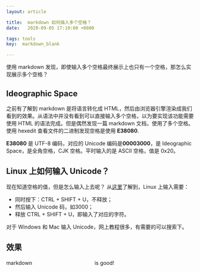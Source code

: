 ```yaml
--- 
layout: article

title:  markdown 如何插入多个空格？
date:   2020-09-05 17:10:00 +0800

tags: tools
key:  markdown_blank

---
```


使用 markdown 发现，即使输入多个空格最终展示上也只有一个空格，那怎么实现展示多个空格？

<!--more-->

## Ideographic Space

之前有了解到 markdown 是将语言转化成 HTML，然后由浏览器引擎渲染成我们看到的效果。从语法中并没有看到可以直接输入多个空格，以为要实现该功能需要使用 HTML 的语法完成。但是偶然发现一篇 markdown 文档，使用了多个空格。使用 hexedit 查看文件的二进制发现空格是使用 **E38080**.

**E38080** 是 UTF-8 编码，对应的 Unicode 编码是**00003000**，是 Ideographic Space，是全角空格，CJK 空格。平时输入的是 ASCII 空格，值是 0x20。

## Linux 上如何输入 Unicode？

现在知道空格的值，但是怎么输入上去呢？ 从[这里](https://fsymbols.com/keyboard/linux/unicode/)了解到，Linux 上输入需要：

* 同时按下：CTRL + SHIFT + U，不释放；
* 然后输入 Unicode 码，如3000；
* 释放 CTRL + SHIFT + U，即输入了对应的字符。

对于 Windows 和 Mac 输入 Unicode，网上教程很多，有需要的可以搜索下。

## 效果

markdown　　　　　　　　　　　　is good!




